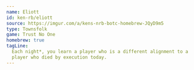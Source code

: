 ```yaml
---
name: Eliott
id: ken-rb/eliott
source: https://imgur.com/a/kens-nrb-botc-homebrew-JQyD9m5
type: Townsfolk
game: Trust No One
homebrew: true
tagLine:
  Each night*, you learn a player who is a different alignment to a
  player who died by execution today.
---
```

